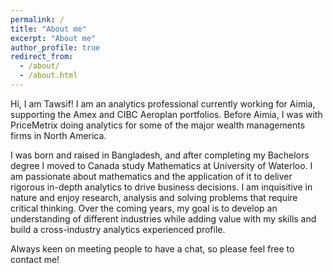 ```yaml
---
permalink: /
title: "About me"
excerpt: "About me"
author_profile: true
redirect_from: 
  - /about/
  - /about.html
---
```

Hi, I am Tawsif! I am an analytics professional currently working for Aimia, supporting the Amex and CIBC Aeroplan portfolios. Before Aimia, I was with PriceMetrix doing analytics for some of the major wealth managements firms in North America.

I was born and raised in Bangladesh, and after completing my Bachelors degree I moved to Canada study Mathematics at University of Waterloo. I am passionate about mathematics and the application of it to deliver rigorous in-depth analytics to drive business decisions. I am inquisitive in nature and enjoy research, analysis and solving problems that require critical thinking. Over the coming years, my goal is to develop an understanding of different industries while adding value with my skills and build a cross-industry analytics experienced profile. 

Always keen on meeting people to have a chat, so please feel free to contact me!
